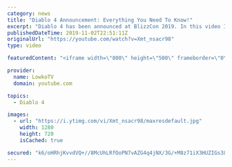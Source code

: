 ```yaml
---
category: news
title: "Diablo 4 Announcement: Everything You Need To Know!"
excerpt: "Diablo 4 has been announced at BlizzCon 2019. In this video I go over everything you need to know about this upcoming Blizzard Entertainment game."
publishedDateTime: 2019-11-02T22:51:11Z
originalUrl: "https://youtube.com/watch?v=Xmt_nsacr98"
type: video

featuredContent: "<iframe width=\"800\" height=\"500\" frameborder=\"0\" src=\"https://www.youtube.com/embed/Xmt_nsacr98\" allow=\"accelerometer; autoplay; encrypted-media; gyroscope; picture-in-picture\" allowfullscreen></iframe>"

provider:
  name: LowkoTV
  domain: youtube.com

topics:
  - Diablo 4

images:
  - url: "https://i.ytimg.com/vi/Xmt_nsacr98/maxresdefault.jpg"
    width: 1280
    height: 720
    isCached: true

secured: "k6/oHRhjKvvdVQ+//8McUhLRfOoPN7vAZG4q4jNX/3G/+M8z71iX3HUZIGs38MFr62+gApUtOez2VGYrTQ/Xphy9gaPa0HigHKwMIXdTquCDyhwnfQINF0jRDXL/c6zVYkEJcAvJBa7ttLmP8cUNvZzQoPut0eOskg7137rEMNWGjEAaZXKWdhFOHBZFWk0Tj0yO6vz0kJpYrUebb39fQ5jbvje6hyGT3EugE75kYSId119CeRpy4ePZd71RvDzOeDa8mi1pMre+bIJPc5vJOWmvDwZ2AItceYa0WdjY38xOBZh6WnT/i0QQmzRXGDFRkPfxcL1LIckn0GCnnrUjLLUPmpjEC3rvTnM9OR64sD84gkRgx6sxHzkPDpfvmpHpmppriXeesuSf5yqUTZh9b41DIPLoPJNvsJFvMLCH8enk1y49150xk8kOnlFEPB33;nGXhN2a0UBFu6pkE0DvR9Q=="
---
```


